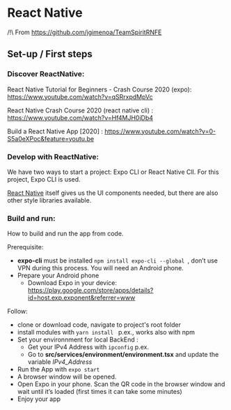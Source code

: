 # React Native 

/!\ From https://github.com/jgimenoa/TeamSpiritRNFE


## Set-up / First steps

### **Discover ReactNative**: 


React Native Tutorial for Beginners - Crash Course 2020 (expo): https://www.youtube.com/watch?v=qSRrxpdMpVc

React Native Crash Course 2020 (react native cli) : https://www.youtube.com/watch?v=Hf4MJH0jDb4
 
Build a React Native App [2020] : https://www.youtube.com/watch?v=0-S5a0eXPoc&feature=youtu.be

### **Develop with ReactNative**: 

We have two ways to start a project: Expo CLI or React Native ClI. For this project, Expo CLI is used.

[React Native](https://reactnative.dev/) itself gives us the UI components needed, but there are also other style libraries available.

### **Build and run**: 

How to build and run the app from code.

Prerequisite:  
- **expo-cli** must be installed ```npm install expo-cli --global ```, don’t use VPN during this process. You will need an Android phone.
- Prepare your Android phone 
    - Download Expo in your device: https://play.google.com/store/apps/details?id=host.exp.exponent&referrer=www 

Follow: 
- clone or download code, navigate to project's root folder
- install modules with ```yarn install ``` p.ex., works also with npm
- Set your environnment for local BackEnd : 
    - Get your IPv4 Address with ```ipconfig``` p.ex.
    - Go to **src/services/environment/environment.tsx** and update the variable *IPv4_Address*
- Run the App with ```expo start```
- A browser window will be opened. 
- Open Expo in your phone. Scan the QR code in the browser window and wait until it’s loaded (first times it can take some minutes) 
- Enjoy your app
